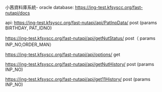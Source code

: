 小茜資料庫系統- oracle database: https://ing-test.kfsyscc.org/fast-nutapi/docs



api:
https://ing-test.kfsyscc.org/fast-nutapi/api/PatInpData/
post (params BIRTHDAY, PAT_IDNO)

https://ing-test.kfsyscc.org/fast-nutapi/api/getNutStatus/
post（ params INP_NO,ORDER_MAN）

https://ing-test.kfsyscc.org/fast-nutapi/api/options/
get

https://ing-test.kfsyscc.org/fast-nutapi/api/getNutHistory/
post (params INP_NO)

https://ing-test.kfsyscc.org/fast-nutapi/api/get11History/
post (params INP_NO)
